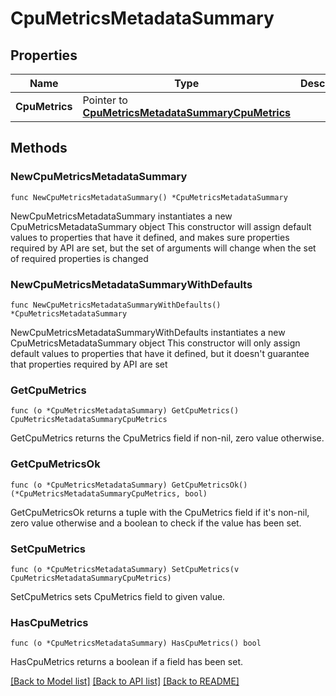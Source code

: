 # CpuMetricsMetadataSummary

## Properties

Name | Type | Description | Notes
------------ | ------------- | ------------- | -------------
**CpuMetrics** | Pointer to [**CpuMetricsMetadataSummaryCpuMetrics**](CpuMetricsMetadataSummaryCpuMetrics.md) |  | [optional] 

## Methods

### NewCpuMetricsMetadataSummary

`func NewCpuMetricsMetadataSummary() *CpuMetricsMetadataSummary`

NewCpuMetricsMetadataSummary instantiates a new CpuMetricsMetadataSummary object
This constructor will assign default values to properties that have it defined,
and makes sure properties required by API are set, but the set of arguments
will change when the set of required properties is changed

### NewCpuMetricsMetadataSummaryWithDefaults

`func NewCpuMetricsMetadataSummaryWithDefaults() *CpuMetricsMetadataSummary`

NewCpuMetricsMetadataSummaryWithDefaults instantiates a new CpuMetricsMetadataSummary object
This constructor will only assign default values to properties that have it defined,
but it doesn't guarantee that properties required by API are set

### GetCpuMetrics

`func (o *CpuMetricsMetadataSummary) GetCpuMetrics() CpuMetricsMetadataSummaryCpuMetrics`

GetCpuMetrics returns the CpuMetrics field if non-nil, zero value otherwise.

### GetCpuMetricsOk

`func (o *CpuMetricsMetadataSummary) GetCpuMetricsOk() (*CpuMetricsMetadataSummaryCpuMetrics, bool)`

GetCpuMetricsOk returns a tuple with the CpuMetrics field if it's non-nil, zero value otherwise
and a boolean to check if the value has been set.

### SetCpuMetrics

`func (o *CpuMetricsMetadataSummary) SetCpuMetrics(v CpuMetricsMetadataSummaryCpuMetrics)`

SetCpuMetrics sets CpuMetrics field to given value.

### HasCpuMetrics

`func (o *CpuMetricsMetadataSummary) HasCpuMetrics() bool`

HasCpuMetrics returns a boolean if a field has been set.


[[Back to Model list]](../README.md#documentation-for-models) [[Back to API list]](../README.md#documentation-for-api-endpoints) [[Back to README]](../README.md)


